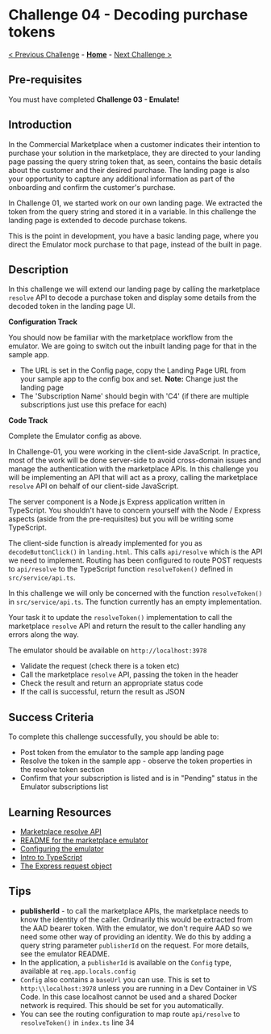 # Challenge 04 - Decoding purchase tokens

[< Previous Challenge](./Challenge-03.md) - **[Home](../README.md)** - [Next Challenge >](./Challenge-05.md)

## Pre-requisites

You must have completed **Challenge 03 - Emulate!**

## Introduction

In the Commercial Marketplace when a customer indicates their intention to purchase your solution in the marketplace, they are directed to your landing page passing the query string token that, as seen, contains the basic details about the customer and
their desired purchase. The landing page is also your opportunity to capture any additional information as part of the
onboarding and confirm the customer's purchase.

In Challenge 01, we started work on our own landing page. We extracted the token from the query string and stored it
in a variable. In this challenge the landing page is extended to decode purchase tokens.

This is the point in development, you have a basic landing page, where you direct the Emulator mock purchase to that page, instead of the built in page.

## Description

In this challenge we will extend our landing page by calling the marketplace `resolve` API to decode a purchase token
and display some details from the decoded token in the landing page UI.

**Configuration Track**

You should now be familiar with the marketplace workflow from the emulator. We are going to switch out the inbuilt landing page for that in the sample app.
- The URL is set in the Config page, copy the Landing Page URL from your sample app to the config box and set. 
**Note:** Change just the landing page
- The 'Subscription Name' should begin with 'C4' (if there are multiple subscriptions just use this preface for each)

**Code Track**

Complete the Emulator config as above.

In Challenge-01, you were working in the client-side JavaScript. In practice, most of the work will be done server-side
to avoid cross-domain issues and manage the authentication with the marketplace APIs. In this challenge you will be
implementing an API that will act as a proxy, calling the marketplace `resolve` API on behalf of our client-side JavaScript.

The server component is a Node.js Express application written in TypeScript. You shouldn't have to concern yourself with
the Node / Express aspects (aside from the pre-requisites) but you will be writing some TypeScript.

The client-side function is already implemented for you as `decodeButtonClick()` in `landing.html`. This calls
`api/resolve` which is the API we need to implement. Routing has been configured to route POST requests to `api/resolve`
to the TypeScript function `resolveToken()` defined in `src/service/api.ts`.

In this challenge we will only be concerned with the function `resolveToken()` in `src/service/api.ts`. The function
currently has an empty implementation.

Your task it to update the `resolveToken()` implementation to call the marketplace `resolve` API and return the result
to the caller handling any errors along the way.

The emulator should be available on `http://localhost:3978`

- Validate the request (check there is a token etc)
- Call the marketplace `resolve` API, passing the token in the header
- Check the result and return an appropriate status code
- If the call is successful, return the result as JSON

## Success Criteria

To complete this challenge successfully, you should be able to:

- Post token from the emulator to the sample app landing page
- Resolve the token in the sample app - observe the token properties in the resolve token section
- Confirm that your subscription is listed and is in "Pending" status in the Emulator subscriptions list

## Learning Resources

- [Marketplace resolve API](https://learn.microsoft.com/azure/marketplace/partner-center-portal/pc-saas-fulfillment-subscription-api#post-httpsmarketplaceapimicrosoftcomapisaassubscriptionsresolveapi-versionapiversion)
- [README for the marketplace emulator](https://github.com/microsoft/Commercial-Marketplace-SaaS-API-Emulator/blob/main/README.md)
- [Configuring the emulator](https://github.com/microsoft/Commercial-Marketplace-SaaS-API-Emulator/blob/main/docs/config.md)
- [Intro to TypeScript](https://www.typescriptlang.org/docs/)
- [The Express request object](http://expressjs.com/en/4x/api.html#req)

## Tips

- **publisherId** - to call the marketplace APIs, the marketplace needs to know the identity of the caller. Ordinarily
this would be extracted from the AAD bearer token. With the emulator, we don't require AAD so we need some other
way of providing an identity. We do this by adding a query string parameter `publisherId` on the request. For more
details, see the emulator README.
- In the application, a `publisherId` is available on the `Config` type, available at `req.app.locals.config`
- `Config` also contains a `baseUrl` you can use. This is set to `http:\\localhost:3978` unless you are running in a
Dev Container in VS Code. In this case localhost cannot be used and a shared Docker network is required. This should
be set for you automatically.
- You can see the routing configuration to map route `api/resolve` to `resolveToken()` in `index.ts` line 34
